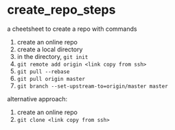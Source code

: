# create_repo_steps
a cheetsheet to create a repo with commands

1. create an online repo
2. create a local directory
3. in the directory, ```git init```
4. ```git remote add origin <link copy from ssh>```
5. ```git pull --rebase```
6. ```git pull origin master```
7. ```git branch --set-upstream-to=origin/master master```


alternative approach:

1. create an online repo
2. ```git clone <link copy from ssh>```
